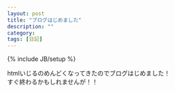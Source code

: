 ```yaml
---
layout: post
title: "ブログはじめました"
description: ""
category: 
tags: [日記]
---
```

{% include JB/setup %}

htmlいじるのめんどくなってきたのでブログはじめました！<br>
すぐ終わるかもしれませんが！！